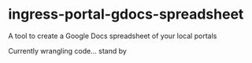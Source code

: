# ingress-portal-gdocs-spreadsheet
A tool to create a Google Docs spreadsheet of your local portals

Currently wrangling code... stand by
